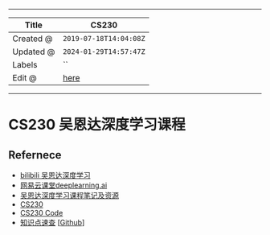 -----

| Title     | CS230                                             |
| --------- | ------------------------------------------------- |
| Created @ | `2019-07-18T14:04:08Z`                            |
| Updated @ | `2024-01-29T14:57:47Z`                            |
| Labels    | \`\`                                              |
| Edit @    | [here](https://github.com/junxnone/csc/issues/11) |

-----

# CS230 吴恩达深度学习课程

## Refernece

  - [bilibili
    吴恩达深度学习](https://www.bilibili.com/video/av22563834?from=search&seid=8124734686966044648)
  - [网易云课堂deeplearning.ai](https://mooc.study.163.com/university/deeplearning_ai#/c)
  - [吴恩达深度学习课程笔记及资源](https://github.com/fengdu78/deeplearning_ai_books)
  - [CS230](http://cs230.stanford.edu/)
  - [CS230 Code](https://github.com/cs230-stanford/cs230-code-examples)
  - [知识点速查](https://stanford.edu/~shervine/teaching/cs-230/)
    \[[Github](https://github.com/afshinea/stanford-cs-230-deep-learning)\]
